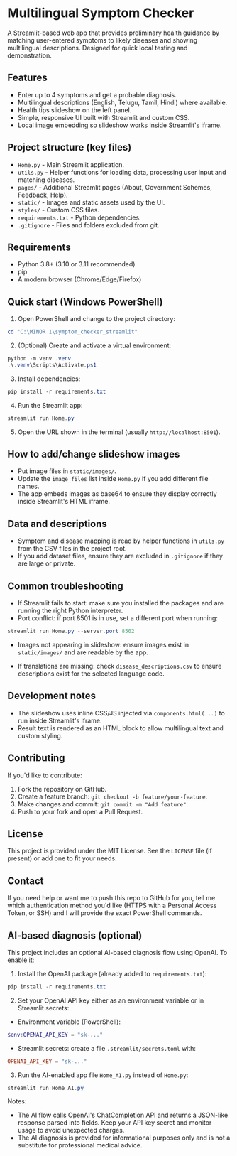 # Multilingual Symptom Checker

A Streamlit-based web app that provides preliminary health guidance by matching user-entered symptoms to likely diseases and showing multilingual descriptions. Designed for quick local testing and demonstration.

## Features

- Enter up to 4 symptoms and get a probable diagnosis.
- Multilingual descriptions (English, Telugu, Tamil, Hindi) where available.
- Health tips slideshow on the left panel.
- Simple, responsive UI built with Streamlit and custom CSS.
- Local image embedding so slideshow works inside Streamlit's iframe.

## Project structure (key files)

- `Home.py` - Main Streamlit application.
- `utils.py` - Helper functions for loading data, processing user input and matching diseases.
- `pages/` - Additional Streamlit pages (About, Government Schemes, Feedback, Help).
- `static/` - Images and static assets used by the UI.
- `styles/` - Custom CSS files.
- `requirements.txt` - Python dependencies.
- `.gitignore` - Files and folders excluded from git.

## Requirements

- Python 3.8+ (3.10 or 3.11 recommended)
- pip
- A modern browser (Chrome/Edge/Firefox)

## Quick start (Windows PowerShell)

1. Open PowerShell and change to the project directory:

```powershell
cd "C:\MINOR 1\symptom_checker_streamlit"
```

2. (Optional) Create and activate a virtual environment:

```powershell
python -m venv .venv
.\.venv\Scripts\Activate.ps1
```

3. Install dependencies:

```powershell
pip install -r requirements.txt
```

4. Run the Streamlit app:

```powershell
streamlit run Home.py
```

5. Open the URL shown in the terminal (usually `http://localhost:8501`).

## How to add/change slideshow images

- Put image files in `static/images/`.
- Update the `image_files` list inside `Home.py` if you add different file names.
- The app embeds images as base64 to ensure they display correctly inside Streamlit's HTML iframe.

## Data and descriptions

- Symptom and disease mapping is read by helper functions in `utils.py` from the CSV files in the project root.
- If you add dataset files, ensure they are excluded in `.gitignore` if they are large or private.

## Common troubleshooting

- If Streamlit fails to start: make sure you installed the packages and are running the right Python interpreter.
- Port conflict: if port 8501 is in use, set a different port when running:

```powershell
streamlit run Home.py --server.port 8502
```

- Images not appearing in slideshow: ensure images exist in `static/images/` and are readable by the app.

- If translations are missing: check `disease_descriptions.csv` to ensure descriptions exist for the selected language code.

## Development notes

- The slideshow uses inline CSS/JS injected via `components.html(...)` to run inside Streamlit's iframe.
- Result text is rendered as an HTML block to allow multilingual text and custom styling.

## Contributing

If you'd like to contribute:

1. Fork the repository on GitHub.
2. Create a feature branch: `git checkout -b feature/your-feature`.
3. Make changes and commit: `git commit -m "Add feature"`.
4. Push to your fork and open a Pull Request.

## License

This project is provided under the MIT License. See the `LICENSE` file (if present) or add one to fit your needs.

## Contact

If you need help or want me to push this repo to GitHub for you, tell me which authentication method you'd like (HTTPS with a Personal Access Token, or SSH) and I will provide the exact PowerShell commands.

## AI-based diagnosis (optional)

This project includes an optional AI-based diagnosis flow using OpenAI. To enable it:

1. Install the OpenAI package (already added to `requirements.txt`):

```powershell
pip install -r requirements.txt
```

2. Set your OpenAI API key either as an environment variable or in Streamlit secrets:

- Environment variable (PowerShell):

```powershell
$env:OPENAI_API_KEY = "sk-..."
```

- Streamlit secrets: create a file `.streamlit/secrets.toml` with:

```toml
OPENAI_API_KEY = "sk-..."
```

3. Run the AI-enabled app file `Home_AI.py` instead of `Home.py`:

```powershell
streamlit run Home_AI.py
```

Notes:
- The AI flow calls OpenAI's ChatCompletion API and returns a JSON-like response parsed into fields. Keep your API key secret and monitor usage to avoid unexpected charges.
- The AI diagnosis is provided for informational purposes only and is not a substitute for professional medical advice.
